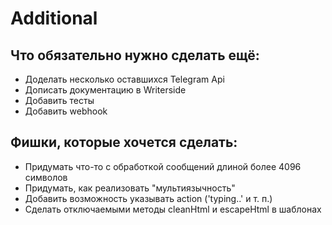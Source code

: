 # Additional

## Что обязательно нужно сделать ещё:
- Доделать несколько оставшихся Telegram Api
- Дописать документацию в Writerside
- Добавить тесты
- Добавить webhook

## Фишки, которые хочется сделать:
- Придумать что-то с обработкой сообщений длиной более 4096 символов
- Придумать, как реализовать "мультиязычность"
- Добавить возможность указывать action ('typing..' и т. п.)
- Сделать отключаемыми методы cleanHtml и escapeHtml в шаблонах